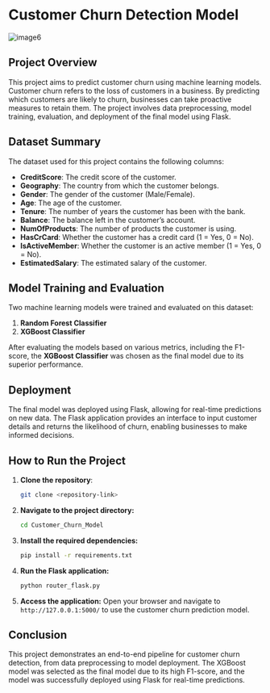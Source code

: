 # Customer Churn Detection Model

![image6](https://user-images.githubusercontent.com/81787449/132009565-9b5f6f66-adfd-4b55-b1b7-754ca82da931.png)

## Project Overview

This project aims to predict customer churn using machine learning models. Customer churn refers to the loss of customers in a business. By predicting which customers are likely to churn, businesses can take proactive measures to retain them. The project involves data preprocessing, model training, evaluation, and deployment of the final model using Flask.

## Dataset Summary

The dataset used for this project contains the following columns:

- **CreditScore**: The credit score of the customer.
- **Geography**: The country from which the customer belongs.
- **Gender**: The gender of the customer (Male/Female).
- **Age**: The age of the customer.
- **Tenure**: The number of years the customer has been with the bank.
- **Balance**: The balance left in the customer’s account.
- **NumOfProducts**: The number of products the customer is using.
- **HasCrCard**: Whether the customer has a credit card (1 = Yes, 0 = No).
- **IsActiveMember**: Whether the customer is an active member (1 = Yes, 0 = No).
- **EstimatedSalary**: The estimated salary of the customer.

## Model Training and Evaluation

Two machine learning models were trained and evaluated on this dataset:

1. **Random Forest Classifier**
2. **XGBoost Classifier**

After evaluating the models based on various metrics, including the F1-score, the **XGBoost Classifier** was chosen as the final model due to its superior performance.

## Deployment

The final model was deployed using Flask, allowing for real-time predictions on new data. The Flask application provides an interface to input customer details and returns the likelihood of churn, enabling businesses to make informed decisions.

## How to Run the Project

1. **Clone the repository**:
   ```bash
   git clone <repository-link>
2. **Navigate to the project directory:**
    ```bash
    cd Customer_Churn_Model
3. **Install the required dependencies:**
    ```bash
    pip install -r requirements.txt
4. **Run the Flask application:**
    ```bash
    python router_flask.py
5. **Access the application:** Open your browser and navigate to `http://127.0.0.1:5000/` to use the customer churn prediction model.

## Conclusion
This project demonstrates an end-to-end pipeline for customer churn detection, from data preprocessing to model deployment. The XGBoost model was selected as the final model due to its high F1-score, and the model was successfully deployed using Flask for real-time predictions.
